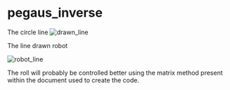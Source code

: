 # pegaus_inverse

The circle line
![drawn_line](https://github.com/KevinKipkorir254/pegaus_inverse/assets/96063788/73eec43f-a95c-4b51-a241-33796f5dba47)

The line drawn robot

![robot_line](https://github.com/KevinKipkorir254/pegaus_inverse/assets/96063788/f4948bc5-71ff-4740-b4a0-cd5862b4b921)

The roll will probably be controlled better using the matrix method present within the document used to create the code.
